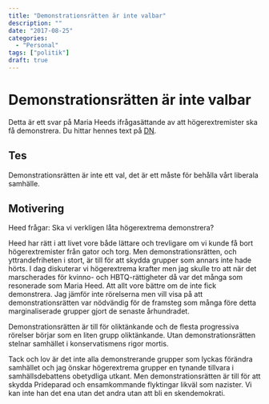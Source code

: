```yaml
---
title: "Demonstrationsrätten är inte valbar"
description: ""
date: "2017-08-25"
categories:
  - "Personal"
tags: ["politik"]
draft: true
---
```


# Demonstrationsrätten är inte valbar

Detta är ett svar på Maria Heeds ifrågasättande av att högerextremister ska få demonstrera. Du hittar hennes text på [DN](http://asikt.dn.se/asikt/debatt/hur-kan-mobbarna-fa-ta-pa-gatorna/).

## Tes
Demonstrationsrätten är inte ett val, det är ett måste för behålla vårt liberala samhälle.

## Motivering
Heed frågar: Ska vi verkligen låta högerextrema demonstrera?

Heed har rätt i att livet vore både lättare och trevligare om vi kunde få bort högerextremister från gator och torg. Men demonstrationsrätten, och yttrandefriheten i stort, är till för att skydda grupper som annars inte hade hörts. I dag diskuterar vi högerextrema krafter men jag skulle tro att när det marscherades för kvinno- och HBTQ-rättigheter då var det många som resonerade som Maria Heed. Att allt vore bättre om de inte fick demonstrera. Jag jämför inte rörelserna men vill visa på att demonstrationsrätten var nödvändig för de framsteg som många före detta marginaliserade grupper gjort de senaste århundradet.

Demonstrationsrätten är till för oliktänkande och de flesta progressiva rörelser börjar som en liten grupp oliktänkande. Utan demonstrationsrätten stelnar samhället i konservatismens rigor mortis.

Tack och lov är det inte alla demonstrerande grupper som lyckas förändra samhället och jag önskar högerextrema grupper en tynande tillvara i samhällsdebattens obetydliga utkant. Men demonstrationsrätten är till för att skydda Prideparad och ensamkommande flyktingar likväl som nazister. Vi kan inte han det ena utan det andra utan att bli en skendemokrati.